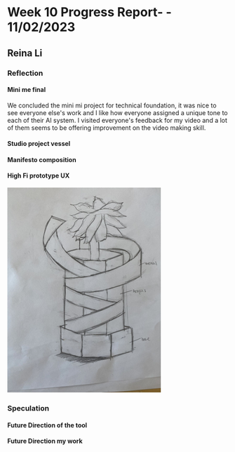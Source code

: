 # Week 10 Progress Report- - 11/02/2023

## Reina Li

### Reflection
#### Mini me final
We concluded the mini mi project for technical foundation, it was nice to see everyone else's work and I like how everyone assigned a unique tone to each of their AI system. I visited everyone's feedback for my video and a lot of them seems to be offering improvement on the video making skill. 

#### Studio project vessel
#### Manifesto composition
#### High Fi prototype UX
<img src="https://github.com/Berkeley-MDes/tdf-fa23-reinali/blob/main/weekly-reports/229576552051065703.jpg" alt="Alt Text" width="350"> 

### Speculation
#### Future Direction of the tool
#### Future Direction my work
